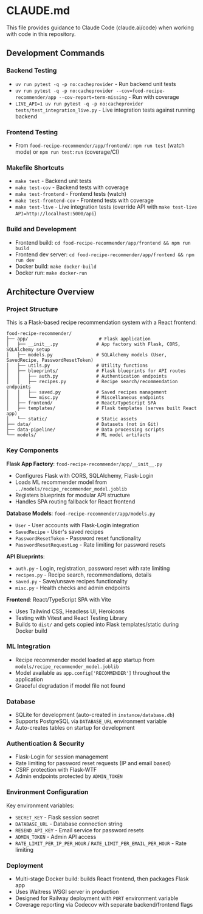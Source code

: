# CLAUDE.md

This file provides guidance to Claude Code (claude.ai/code) when working with code in this repository.

## Development Commands

### Backend Testing
- `uv run pytest -q -p no:cacheprovider` - Run backend unit tests
- `uv run pytest -q -p no:cacheprovider --cov=food-recipe-recommender/app --cov-report=term-missing` - Run with coverage
- `LIVE_API=1 uv run pytest -q -p no:cacheprovider tests/test_integration_live.py` - Live integration tests against running backend

### Frontend Testing
- From `food-recipe-recommender/app/frontend/`: `npm run test` (watch mode) or `npm run test:run` (coverage/CI)

### Makefile Shortcuts
- `make test` - Backend unit tests
- `make test-cov` - Backend tests with coverage
- `make test-frontend` - Frontend tests (watch)
- `make test-frontend-cov` - Frontend tests with coverage
- `make test-live` - Live integration tests (override API with `make test-live API=http://localhost:5000/api`)

### Build and Development
- Frontend build: `cd food-recipe-recommender/app/frontend && npm run build`
- Frontend dev server: `cd food-recipe-recommender/app/frontend && npm run dev`
- Docker build: `make docker-build`
- Docker run: `make docker-run`

## Architecture Overview

### Project Structure
This is a Flask-based recipe recommendation system with a React frontend:

```
food-recipe-recommender/
├── app/                          # Flask application
│   ├── __init__.py              # App factory with Flask, CORS, SQLAlchemy setup
│   ├── models.py                # SQLAlchemy models (User, SavedRecipe, PasswordResetToken)
│   ├── utils.py                 # Utility functions
│   ├── blueprints/              # Flask blueprints for API routes
│   │   ├── auth.py              # Authentication endpoints
│   │   ├── recipes.py           # Recipe search/recommendation endpoints
│   │   ├── saved.py             # Saved recipes management
│   │   └── misc.py              # Miscellaneous endpoints
│   ├── frontend/                # React/TypeScript SPA
│   ├── templates/               # Flask templates (serves built React app)
│   └── static/                  # Static assets
├── data/                        # Datasets (not in Git)
├── data-pipeline/               # Data processing scripts
└── models/                      # ML model artifacts
```

### Key Components

**Flask App Factory**: `food-recipe-recommender/app/__init__.py`
- Configures Flask with CORS, SQLAlchemy, Flask-Login
- Loads ML recommender model from `../models/recipe_recommender_model.joblib`
- Registers blueprints for modular API structure
- Handles SPA routing fallback for React frontend

**Database Models**: `food-recipe-recommender/app/models.py`
- `User` - User accounts with Flask-Login integration
- `SavedRecipe` - User's saved recipes
- `PasswordResetToken` - Password reset functionality
- `PasswordResetRequestLog` - Rate limiting for password resets

**API Blueprints**:
- `auth.py` - Login, registration, password reset with rate limiting
- `recipes.py` - Recipe search, recommendations, details
- `saved.py` - Save/unsave recipes functionality
- `misc.py` - Health checks and admin endpoints

**Frontend**: React/TypeScript SPA with Vite
- Uses Tailwind CSS, Headless UI, Heroicons
- Testing with Vitest and React Testing Library
- Builds to `dist/` and gets copied into Flask templates/static during Docker build

### ML Integration
- Recipe recommender model loaded at app startup from `models/recipe_recommender_model.joblib`
- Model available as `app.config['RECOMMENDER']` throughout the application
- Graceful degradation if model file not found

### Database
- SQLite for development (auto-created in `instance/database.db`)
- Supports PostgreSQL via `DATABASE_URL` environment variable
- Auto-creates tables on startup for development

### Authentication & Security
- Flask-Login for session management
- Rate limiting for password reset requests (IP and email based)
- CSRF protection with Flask-WTF
- Admin endpoints protected by `ADMIN_TOKEN`

### Environment Configuration
Key environment variables:
- `SECRET_KEY` - Flask session secret
- `DATABASE_URL` - Database connection string
- `RESEND_API_KEY` - Email service for password resets
- `ADMIN_TOKEN` - Admin API access
- `RATE_LIMIT_PER_IP_PER_HOUR` / `RATE_LIMIT_PER_EMAIL_PER_HOUR` - Rate limiting

### Deployment
- Multi-stage Docker build: builds React frontend, then packages Flask app
- Uses Waitress WSGI server in production
- Designed for Railway deployment with `PORT` environment variable
- Coverage reporting via Codecov with separate backend/frontend flags